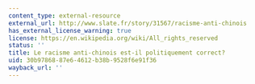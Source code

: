 ```yaml
---
content_type: external-resource
external_url: http://www.slate.fr/story/31567/racisme-anti-chinois
has_external_license_warning: true
license: https://en.wikipedia.org/wiki/All_rights_reserved
status: ''
title: Le racisme anti-chinois est-il politiquement correct?
uid: 30b97868-87e6-4612-b38b-9528f6e91f36
wayback_url: ''
---
```

